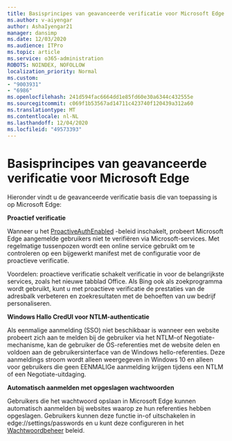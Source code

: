 ```yaml
---
title: Basisprincipes van geavanceerde verificatie voor Microsoft Edge
ms.author: v-aiyengar
author: AshaIyengar21
manager: dansimp
ms.date: 12/03/2020
ms.audience: ITPro
ms.topic: article
ms.service: o365-administration
ROBOTS: NOINDEX, NOFOLLOW
localization_priority: Normal
ms.custom:
- "9003931"
- "6986"
ms.openlocfilehash: 241d594fac6664dd1e85fd60e30a6344c432555e
ms.sourcegitcommit: c069f1b53567ad14711c423740f120439a312a60
ms.translationtype: MT
ms.contentlocale: nl-NL
ms.lasthandoff: 12/04/2020
ms.locfileid: "49573393"
---
```

# <a name="advanced-authentication-concepts-applicable-to-microsoft-edge"></a>Basisprincipes van geavanceerde verificatie voor Microsoft Edge

Hieronder vindt u de geavanceerde verificatie basis die van toepassing is op Microsoft Edge:

**Proactief verificatie**

Wanneer u het [ProactiveAuthEnabled](https://go.microsoft.com/fwlink/?linkid=2134621) -beleid inschakelt, probeert Microsoft Edge aangemelde gebruikers niet te verifiëren via Microsoft-services. Met regelmatige tussenpozen wordt een online service gebruikt om te controleren op een bijgewerkt manifest met de configuratie voor de proactieve verificatie.

Voordelen: proactieve verificatie schakelt verificatie in voor de belangrijkste services, zoals het nieuwe tabblad Office. Als Bing ook als zoekprogramma wordt gebruikt, kunt u met proactieve verificatie de prestaties van de adresbalk verbeteren en zoekresultaten met de behoeften van uw bedrijf personaliseren.

**Windows Hallo CredUI voor NTLM-authenticatie**

Als eenmalige aanmelding (SSO) niet beschikbaar is wanneer een website probeert zich aan te melden bij de gebruiker via het NTLM-of Negotiate-mechanisme, kan de gebruiker de OS-referenties met de website delen en voldoen aan de gebruikersinterface van de Windows hello-referenties. Deze aanmeldings stroom wordt alleen weergegeven in Windows 10 en alleen voor gebruikers die geen EENMALIGe aanmelding krijgen tijdens een NTLM of een Negotiate-uitdaging.

**Automatisch aanmelden met opgeslagen wachtwoorden**

Gebruikers die het wachtwoord opslaan in Microsoft Edge kunnen automatisch aanmelden bij websites waarop ze hun referenties hebben opgeslagen. Gebruikers kunnen deze functie in-of uitschakelen in edge://settings/passwords en u kunt deze configureren in het [Wachtwoordbeheer](https://go.microsoft.com/fwlink/?linkid=2134622) beleid.
